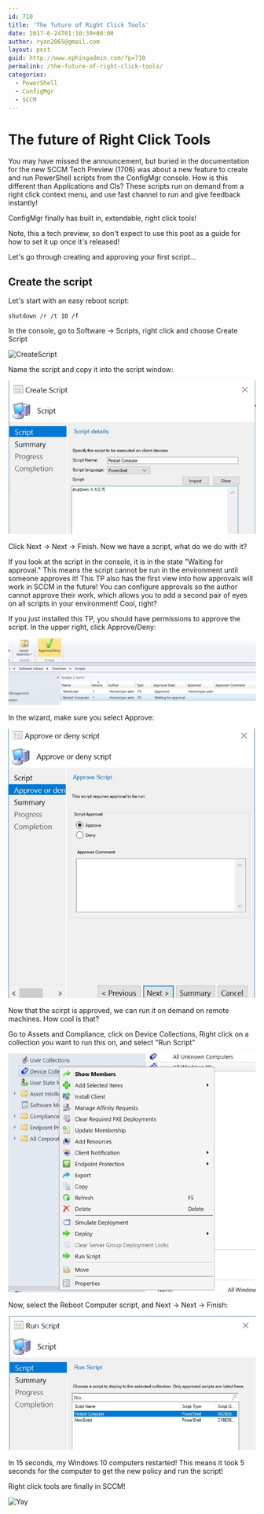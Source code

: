 ```yaml
---
id: 710
title: 'The future of Right Click Tools'
date: 2017-6-24T01:10:39+00:00
author: ryan2065@gmail.com
layout: post
guid: http://www.ephingadmin.com/?p=710
permalink: /the-future-of-right-click-tools/
categories:
  - PowerShell
  - ConfigMgr
  - SCCM
---
```


# The future of Right Click Tools

You may have missed the announcement, but buried in the documentation
for the new SCCM Tech Preview (1706) was about a new feature to create
and run PowerShell scripts from the ConfigMgr console. How is this 
different than Applications and CIs? These scripts run on demand from a 
right click context menu, and use fast channel to run and give feedback instantly!

ConfigMgr finally has built in, extendable, right click tools!

Note, this a tech preview, so don't expect to use this post as a guide for
how to set it up once it's released!

Let's go through creating and approving your first script...

## Create the script

Let's start with an easy reboot script:

```
shutdown /r /t 10 /f
```

In the console, go to Software -> Scripts, right click and choose Create Script

![CreateScript](..\images\2017-6-24\CreateScript.jpg)

Name the script and copy it into the script window:

![NameScript](\images\2017-6-24\NameScript.jpg)

Click Next -> Next -> Finish.  Now we have a script, what do we do with it? 

If you look at the script in the console, it is in the state "Waiting for approval." This means the script cannot be run in the environment until someone
approves it! This TP also has the first view into how approvals will work in SCCM
in the future! You can configure approvals so the author cannot approve their work, which allows you to add a second pair of eyes on all scripts in your environment! Cool, right?

If you just installed this TP, you should have permissions to approve the script. In the upper right, click Approve/Deny:

![ApproveDeny](\images\2017-6-24\ApproveDeny.jpg)

In the wizard, make sure you select Approve:

![Approve](\images\2017-6-24\Approve.jpg)

Now that the scirpt is approved, we can run it on demand on remote machines. How cool is that?

Go to Assets and Compliance, click on Device Collections, Right click on a collection you want to run this on, and select "Run Script"

![RunScript](\images\2017-6-24\RunScript.jpg)

Now, select the Reboot Computer script, and Next -> Next -> Finish:

![RunScript2](\images\2017-6-24\RunScript2.jpg)

In 15 seconds, my Windows 10 computers restarted! This means it took 5 seconds for the computer to get the new policy and run the script!

Right click tools are finally in SCCM!

![Yay](https://media.giphy.com/media/l41YdHuqqelb9NJe0/giphy.gif)
